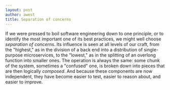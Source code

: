 ```yaml
---
layout: post
author: awest
title: Separation of concerns
---
```


If we were pressed to boil software engineering down to one principle, or to
identify the most important one of its best practices, we might well choose
_separation of concerns_. Its influence is seen at all levels of our craft,
from the "highest," as in the division of a back end into a distribution of
single-purpose microservices, to the "lowest," as in the splitting of an
overlong function into smaller ones. The operation is always the same: some
chunk of the system, sometimes a "confused" one, is broken down into pieces
that are then logically _composed_. And because these components are now
independent, they have become easier to test, easier to reason about, and
easier to improve.